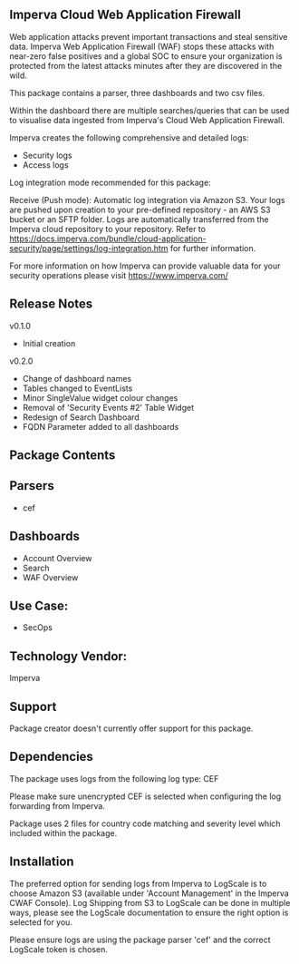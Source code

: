 ## Imperva Cloud Web Application Firewall
Web application attacks prevent important transactions and steal sensitive data. 
Imperva Web Application Firewall (WAF) stops these attacks with near-zero false positives and a global SOC to ensure your organization is protected from the latest attacks minutes after they are discovered in the wild.

This package contains a parser, three dashboards and two csv files. 

Within the dashboard there are multiple searches/queries that can be used to visualise data ingested from Imperva's Cloud Web Application Firewall.

Imperva creates the following comprehensive and detailed logs:
- Security logs
- Access logs

Log integration mode recommended for this package:

Receive (Push mode): 
Automatic log integration via Amazon S3. Your logs are pushed upon creation to your pre-defined repository - an AWS S3 bucket or an SFTP folder. Logs are automatically transferred from the Imperva cloud repository to your repository.
Refer to https://docs.imperva.com/bundle/cloud-application-security/page/settings/log-integration.htm for further information.

For more information on how Imperva can provide valuable data for your security operations please visit https://www.imperva.com/

## Release Notes

v0.1.0 
- Initial creation

v0.2.0 
- Change of dashboard names
- Tables changed to EventLists
- Minor SingleValue widget colour changes
- Removal of 'Security Events #2' Table Widget
- Redesign of Search Dashboard
- FQDN Parameter added to all dashboards

## Package Contents
## Parsers
- cef

## Dashboards
- Account Overview
- Search
- WAF Overview

## Use Case:
- SecOps

## Technology Vendor:
Imperva

## Support
Package creator doesn't currently offer support for this package.

## Dependencies
The package uses logs from the following log type: CEF

Please make sure unencrypted CEF is selected when configuring the log forwarding from Imperva.

Package uses 2 files for country code matching and severity level which included within the package.

## Installation
The preferred option for sending logs from Imperva to LogScale is to choose Amazon S3 (available under 'Account Management' in the Imperva CWAF Console). 
Log Shipping from S3 to LogScale can be done in multiple ways, please see the LogScale documentation to ensure the right option is selected for you.

Please ensure logs are using the package parser 'cef' and the correct LogScale token is chosen.


